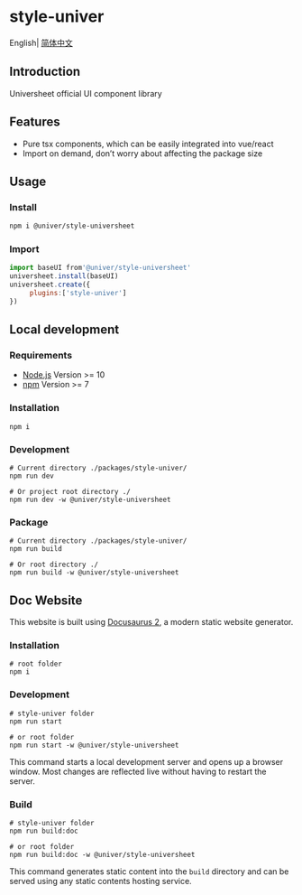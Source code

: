 # style-univer

English| [简体中文](./README-zh.md)

## Introduction

Universheet official UI component library

## Features

-   Pure tsx components, which can be easily integrated into vue/react
-   Import on demand, don’t worry about affecting the package size

## Usage

### Install

```bash
npm i @univer/style-universheet
```

### Import

```js
import baseUI from'@univer/style-universheet'
universheet.install(baseUI)
universheet.create({
     plugins:['style-univer']
})
```

## Local development

### Requirements

-   [Node.js](https://nodejs.org/en/) Version >= 10
-   [npm](https://www.npmjs.com/) Version >= 7

### Installation

```
npm i
```

### Development

```
# Current directory ./packages/style-univer/
npm run dev

# Or project root directory ./
npm run dev -w @univer/style-universheet
```

### Package

```
# Current directory ./packages/style-univer/
npm run build

# Or root directory ./
npm run build -w @univer/style-universheet
```

## Doc Website

This website is built using [Docusaurus 2](https://docusaurus.io/), a modern static website generator.

### Installation

```console
# root folder
npm i
```

### Development

```console
# style-univer folder
npm run start

# or root folder
npm run start -w @univer/style-universheet
```

This command starts a local development server and opens up a browser window. Most changes are reflected live without having to restart the server.

### Build

```console
# style-univer folder
npm run build:doc

# or root folder
npm run build:doc -w @univer/style-universheet
```

This command generates static content into the `build` directory and can be served using any static contents hosting service.

